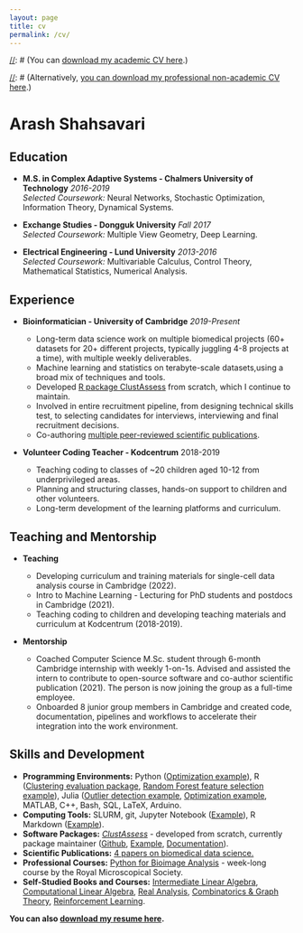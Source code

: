 ```yaml
---
layout: page
title: cv
permalink: /cv/
---
```

[//]: # (Comment style)

[//]: # (You can [download my academic CV here](cv.pdf).)

[//]: # (Alternatively, [you can download my professional non-academic CV here](resume.pdf).)

# Arash Shahsavari
## Education
* **M.S. in Complex Adaptive Systems - Chalmers University of Technology** *2016-2019*  
  *Selected Coursework:* Neural Networks, Stochastic Optimization, Information Theory, Dynamical Systems.

* **Exchange Studies - Dongguk University** *Fall 2017*  
  *Selected Coursework:* Multiple View Geometry, Deep Learning.

* **Electrical Engineering - Lund University** *2013-2016*  
  *Selected Coursework:* Multivariable Calculus, Control Theory, Mathematical Statistics, Numerical Analysis.

## Experience
* **Bioinformatician - University of Cambridge** *2019-Present*  
    * Long-term data science work on multiple biomedical projects (60+ datasets for 20+ different projects, typically juggling 4-8 projects at a time), with multiple weekly deliverables.
    * Machine learning and statistics on terabyte-scale datasets,using a broad mix of techniques and tools.
    * Developed [R package ClustAssess](https://cran.r-project.org/package=ClustAssess) from scratch, which I continue to maintain.
    * Involved in entire recruitment pipeline, from designing technical skills test, to selecting candidates for interviews, interviewing and final recruitment decisions.
    * Co-authoring [multiple peer-reviewed scientific publications](https://scholar.google.com/citations?hl=en&user=Q_iGdrkAAAAJ&view_op=list_works&sortby=pubdate).

* **Volunteer Coding Teacher - Kodcentrum**  2018-2019
    * Teaching coding to classes of ~20 children aged 10-12 from underprivileged areas.
    * Planning and structuring classes, hands-on support to children and other volunteers.
    * Long-term development of the learning platforms and curriculum.

## Teaching and Mentorship
* **Teaching**
    * Developing curriculum and training materials for single-cell data analysis course in Cambridge (2022).
    * Intro to Machine Learning - Lecturing for PhD students and postdocs in Cambridge (2021).
    * Teaching coding to children and developing teaching materials and curriculum at Kodcentrum (2018-2019).


* **Mentorship**
    * Coached Computer Science M.Sc. student through 6-month Cambridge internship with weekly 1-on-1s. Advised and assisted the intern to contribute to open-source software and co-author scientific publication (2021). The person is now joining the group as a full-time employee.
    * Onboarded 8 junior group members in Cambridge and created code, documentation, pipelines and workflows to accelerate their integration into the work environment.

## Skills and Development
* **Programming Environments:** Python ([Optimization example](https://nbviewer.jupyter.org/github/sharash/polynomial-optimization/blob/main/polynomial.ipynb)), R ([Clustering evaluation package](https://github.com/Core-Bioinformatics/ClustAssess), [Random Forest feature selection example](https://htmlpreview.github.io/?https://github.com/Core-Bioinformatics/Lawrence-et-al-2021-index-sort-feature-selection/blob/main/index-sort-feature-selection.html)), Julia ([Outlier detection example](https://nbviewer.jupyter.org/github/sharash/subspace-outlier-detection/blob/master/Subspace\%20outlier\%20detection.ipynb), [Optimization example](https://nbviewer.jupyter.org/github/sharash/convex-short-course-julia/blob/main/advertising-example.ipynb), MATLAB, C++, Bash, SQL, LaTeX, Arduino.
* **Computing Tools:** SLURM, git, Jupyter Notebook ([Example](https://nbviewer.jupyter.org/github/sharash/subspace-outlier-detection/blob/master/Subspace\%20outlier\%20detection.ipynb)), R Markdown ([Example](https://htmlpreview.github.io/?https://github.com/Core-Bioinformatics/Lawrence-et-al-2021-index-sort-feature-selection/blob/main/index-sort-feature-selection.html)).
* **Software Packages:** [*ClustAssess*](https://cran.r-project.org/package=ClustAssess) - developed from scratch, currently package maintainer ([Github](https://github.com/Core-Bioinformatics/ClustAssess), [Example](https://core-bioinformatics.github.io/ClustAssess/articles/ClustAssess.html), [Documentation](https://core-bioinformatics.github.io/ClustAssess/reference/index.html)).
* **Scientific Publications:** [4 papers on biomedical data science.](https://scholar.google.com/citations?hl=en&user=Q_iGdrkAAAAJ&view_op=list_works&sortby=pubdate)
* **Professional Courses:** [Python for Bioimage Analysis](https://github.com/IAFIG-RMS/Python-for-Bioimage-Analysis) - week-long course by the Royal Microscopical Society.
* **Self-Studied Books and Courses:** [Intermediate Linear Algebra](https://linear.axler.net), [Computational Linear Algebra](https://www.fast.ai/2017/07/17/num-lin-alg), [Real Analysis](https://www.mheducation.com/highered/product/principles-mathematical-analysis-rudin/M9780070542358.html), [Combinatorics & Graph Theory](https://www.math.miami.edu/~armstrong/309sum19.php), [Reinforcement Learning](https://mitpress.mit.edu/books/reinforcement-learning-second-edition).




**You can also [download my resume here](resume.pdf).**
